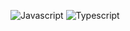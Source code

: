 
  ![Javascript](https://img.shields.io/badge/Javascript-4/5-success)
  ![Typescript](https://img.shields.io/badge/Typescript-4/5-success)
